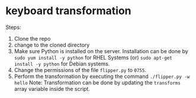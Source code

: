 # keyboard transformation
Steps:
1. Clone the repo
2. change to the cloned directory
3. Make sure Python is installed on the server. Installation can be done by `sudo yum install -y python` for RHEL Systems (or) `sudo apt-get install -y python` for Debian systems.
4. Change the permissions of the file `flipper.py` to `0755`.
5. Perform the transformation by executing the command `./flipper.py -w hello`
Note:  Transformation can be done by updating the `transforms` array variable inside the script.

